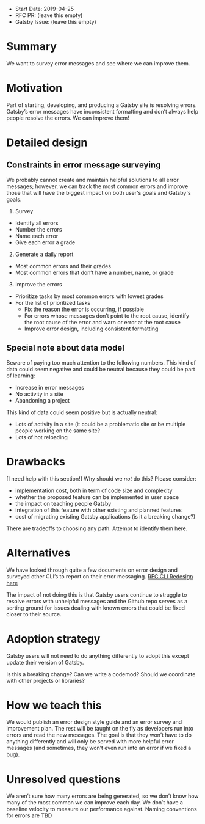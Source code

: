 - Start Date: 2019-04-25
- RFC PR: (leave this empty)
- Gatsby Issue: (leave this empty)

# Summary

We want to survey error messages and see where we can improve them.

# Motivation

Part of starting, developing, and producing a Gatsby site is resolving errors. Gatsby’s error messages have inconsistent formatting and don’t always help people resolve the errors. We can improve them!

# Detailed design

## Constraints in error message surveying
We probably cannot create and maintain helpful solutions to all error messages; however, we can track the most common errors and improve those that will have the biggest impact on both user's goals and Gatsby's goals.

1. Survey
- Identify all errors
- Number the errors
- Name each error
- Give each error a grade
2. Generate a daily report
- Most common errors and their grades
- Most common errors that don’t have a number, name, or grade
3. Improve the errors
- Prioritize tasks by most common errors with lowest grades
- For the list of prioritized tasks
  - Fix the reason the error is occurring, if possible
  - For errors whose messages don’t point to the root cause, identify the root cause of the error and warn or error at the root cause
  - Improve error design, including consistent formatting

## Special note about data model
Beware of paying too much attention to the following numbers. This kind of data could seem negative and could be neutral because they could be part of learning:
- Increase in error messages
- No activity in a site
- Abandoning a project

This kind of data could seem positive but is actually neutral:
- Lots of activity in a site (it could be a problematic site or be multiple people working on the same site?
- Lots of hot reloading

# Drawbacks

[I need help with this section!]
Why should we *not* do this? Please consider:

- implementation cost, both in term of code size and complexity
- whether the proposed feature can be implemented in user space
- the impact on teaching people Gatsby
- integration of this feature with other existing and planned features
- cost of migrating existing Gatsby applications (is it a breaking change?)

There are tradeoffs to choosing any path. Attempt to identify them here.

# Alternatives

We have looked through quite a few documents on error design and surveyed other CLI’s to report on their error messaging. [RFC CLI Redesign here](https://github.com/gatsbyjs/rfcs/pull/38/files)

The impact of not doing this is that Gatsby users continue to struggle to resolve errors with unhelpful messages and the Github repo serves as a sorting ground for issues dealing with known errors that could be fixed closer to their source.

# Adoption strategy

Gatsby users will not need to do anything differently to adopt this except update their version of Gatsby.

Is this a breaking change? Can we write a codemod? Should we coordinate with
other projects or libraries?

# How we teach this

We would publish an error design style guide and an error survey and improvement plan. 
The rest will be taught on the fly as developers run into errors and read the new messages. The goal is that they won’t have to do anything differently and will only be served with more helpful error messages (and sometimes, they won’t even run into an error if we fixed a bug).

# Unresolved questions

We aren’t sure how many errors are being generated, so we don’t know how many of the most common we can improve each day. We don’t have a baseline velocity to measure our performance against.
Naming conventions for errors are TBD
